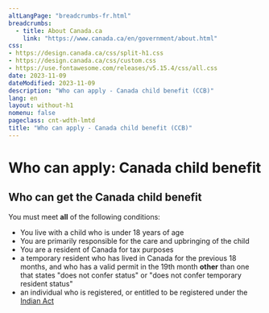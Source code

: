 ```yaml
---
altLangPage: "breadcrumbs-fr.html"
breadcrumbs:
  - title: About Canada.ca
    link: "https://www.canada.ca/en/government/about.html"
css:
- https://design.canada.ca/css/split-h1.css
- https://design.canada.ca/css/custom.css
- https://use.fontawesome.com/releases/v5.15.4/css/all.css
date: 2023-11-09
dateModified: 2023-11-09
description: "Who can apply - Canada child benefit (CCB)"
lang: en
layout: without-h1
nomenu: false
pageclass: cnt-wdth-lmtd
title: "Who can apply - Canada child benefit (CCB)"
---
```

<h1 property="name" id="wb-cont" dir="ltr"><span class="stacked"><span>Who can apply</span>: <span>Canada child benefit</span></span></h1>
<h2 id="who">Who can get the Canada child benefit</h2>
<p>You must meet <strong>all</strong> of the following conditions:</p>
<ul class="fa-ul">
  <li><span class="fa-li"><span class="far fa-check-circle"></span></span>You live with a child who is under 18 years of age</li>
  <li><span class="fa-li"><span class="far fa-check-circle"></span></span>You are primarily responsible for the care and upbringing of the child</li>
  <li><span class="fa-li"><span class="far fa-check-circle"></span></span>You are a resident of Canada for tax purposes</li>
  <li><span class="fa-li"><span class="far fa-check-circle"></span></span>a temporary resident who has lived in Canada for the previous 18 months, and who has a valid permit in the 19th month <strong>other</strong> than one that states "does not confer status" or "does not confer temporary resident status"</li>
  <li><span class="fa-li"><span class="far fa-check-circle"></span></span>an individual who is registered, or entitled to be registered under the <a href="https://laws-lois.justice.gc.ca/eng/acts/i-5/page-1.html">Indian Act</a></li>
</ul>
